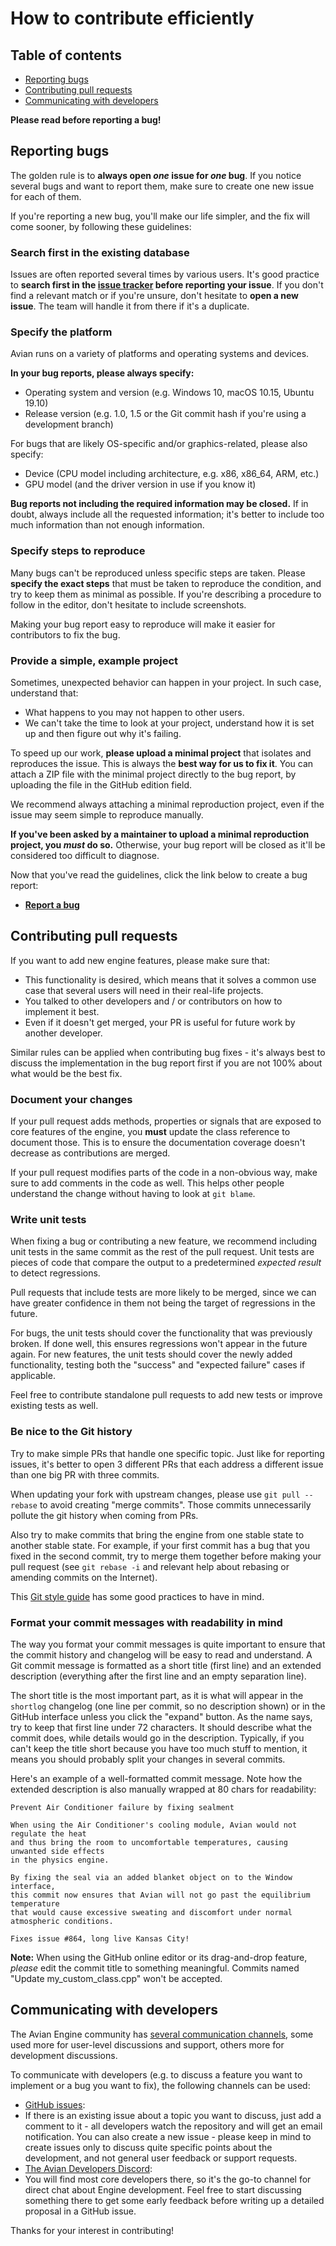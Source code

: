 # How to contribute efficiently

## Table of contents

- [Reporting bugs](#reporting-bugs)
- [Contributing pull requests](#contributing-pull-requests)
- [Communicating with developers](#communicating-with-developers)

**Please read before reporting a bug!**

## Reporting bugs

The golden rule is to **always open *one* issue for *one* bug**. 
If you notice several bugs and want to report them, make sure to create one new issue for each of them.

If you're reporting a new bug, you'll make our life simpler, and the fix will come sooner, by following these guidelines:

### Search first in the existing database

Issues are often reported several times by various users. 
It's good practice to **search first in the [issue tracker](https://github.com/whenbellstoll/AvianEngine/issues) before reporting your issue**. 
If you don't find a relevant match or if you're unsure, don't hesitate to **open a new issue**. 
The team will handle it from there if it's a duplicate.

### Specify the platform

Avian runs on a variety of platforms and operating systems and devices.

**In your bug reports, please always specify:**

* Operating system and version (e.g. Windows 10, macOS 10.15, Ubuntu 19.10)
* Release version (e.g. 1.0, 1.5 or the Git commit hash if you're using a development branch)

For bugs that are likely OS-specific and/or graphics-related, please also specify:

* Device (CPU model including architecture, e.g. x86, x86_64, ARM, etc.)
* GPU model (and the driver version in use if you know it)

**Bug reports not including the required information may be closed.** 
If in doubt, always include all the requested information; it's better to include too much information than not enough information.

### Specify steps to reproduce

Many bugs can't be reproduced unless specific steps are taken. 
Please **specify the exact steps** that must be taken to reproduce the condition, and try to keep them as minimal as possible. 
If you're describing a procedure to follow in the editor, don't hesitate to include screenshots.

Making your bug report easy to reproduce will make it easier for contributors to fix the bug.

### Provide a simple, example project

Sometimes, unexpected behavior can happen in your project. 
In such case, understand that:

* What happens to you may not happen to other users.
* We can't take the time to look at your project, understand how it is set up and then figure out why it's failing.

To speed up our work, **please upload a minimal project** that isolates and reproduces the issue. 
This is always the **best way for us to fix it**.
You can attach a ZIP file with the minimal project directly to the bug report, by uploading the file in the GitHub edition field.

We recommend always attaching a minimal reproduction project, even if the issue may seem simple to reproduce manually.

**If you've been asked by a maintainer to upload a minimal reproduction project, you *must* do so.** 
Otherwise, your bug report will be closed as it'll be considered too difficult to diagnose.

Now that you've read the guidelines, click the link below to create a bug report:

- **[Report a bug](https://github.com/whenbellstoll/AvianEngine/issues/new?assignees=&labels=&template=bug_report.md&title=)**

## Contributing pull requests

If you want to add new engine features, please make sure that:

* This functionality is desired, which means that it solves a common use case that several users will need in their real-life projects.
* You talked to other developers and / or contributors on how to implement it best.
* Even if it doesn't get merged, your PR is useful for future work by another developer.

Similar rules can be applied when contributing bug fixes - it's always best to discuss the implementation in the bug report first if you are not 100% about what would be the best fix.

### Document your changes

If your pull request adds methods, properties or signals that are exposed to core features of the engine, you **must** update the class reference to document those.
This is to ensure the documentation coverage doesn't decrease as contributions are merged.

If your pull request modifies parts of the code in a non-obvious way, make sure to add comments in the code as well. 
This helps other people understand the change without having to look at `git blame`.

### Write unit tests

When fixing a bug or contributing a new feature, we recommend including unit tests in the same commit as the rest of the pull request. 
Unit tests are pieces of code that compare the output to a predetermined *expected result* to detect regressions. 

Pull requests that include tests are more likely to be merged, since we can have greater confidence in them not being the target of regressions in the future.

For bugs, the unit tests should cover the functionality that was previously broken. 
If done well, this ensures regressions won't appear in the future again. 
For new features, the unit tests should cover the newly added functionality, testing both the "success" and "expected failure" cases if applicable.

Feel free to contribute standalone pull requests to add new tests or improve existing tests as well.

### Be nice to the Git history

Try to make simple PRs that handle one specific topic. 
Just like for reporting issues, it's better to open 3 different PRs that each address a different issue than one big PR with three commits.

When updating your fork with upstream changes, please use ``git pull --rebase`` to avoid creating "merge commits". 
Those commits unnecessarily pollute the git history when coming from PRs.

Also try to make commits that bring the engine from one stable state to another stable state. 
For example, if your first commit has a bug that you fixed in the second commit, try to merge them together before making your pull request (see ``git rebase -i`` and relevant help about rebasing or amending commits on the Internet).

This [Git style guide](https://github.com/agis-/git-style-guide) has some good practices to have in mind.

### Format your commit messages with readability in mind

The way you format your commit messages is quite important to ensure that the commit history and changelog will be easy to read and understand. 
A Git commit message is formatted as a short title (first line) and an extended description (everything after the first line and an empty separation line).

The short title is the most important part, as it is what will appear in the `shortlog` changelog (one line per commit, so no description shown) or in the GitHub interface unless you click the "expand" button. 
As the name says, try to keep that first line under 72 characters. 
It should describe what the commit does, while details would go in the description. 
Typically, if you can't keep the title short because you have too much stuff to mention, it means you should probably split your changes in several commits.

Here's an example of a well-formatted commit message.
Note how the extended description is also manually wrapped at 80 chars for readability:

```text
Prevent Air Conditioner failure by fixing sealment

When using the Air Conditioner's cooling module, Avian would not regulate the heat
and thus bring the room to uncomfortable temperatures, causing unwanted side effects 
in the physics engine.

By fixing the seal via an added blanket object on to the Window interface,
this commit now ensures that Avian will not go past the equilibrium temperature
that would cause excessive sweating and discomfort under normal atmospheric conditions.

Fixes issue #864, long live Kansas City!
```

**Note:** When using the GitHub online editor or its drag-and-drop feature, *please* edit the commit title to something meaningful. 
Commits named "Update my_custom_class.cpp" won't be accepted.

## Communicating with developers

The Avian Engine community has [several communication channels](https://www.duckduckgo.org), some used more for user-level discussions and support, others more for development discussions.

To communicate with developers (e.g. to discuss a feature you want to implement or a bug you want to fix), the following channels can be used:

* [GitHub issues](https://github.com/whenbellstoll/AvianEngine/issues): 
 * If there is an existing issue about a topic you want to discuss, just add a comment to it - all developers watch the repository and will get an email notification. 
    You can also create a new issue - please keep in mind to create issues only to discuss quite specific points about the development, and not general user feedback or support requests.
* [The Avian Developers Discord](): 
 * You will find most core developers there, so it's the go-to channel for direct chat about Engine development. 
    Feel free to start discussing something there to get some early feedback before writing up a detailed proposal in a GitHub issue.

Thanks for your interest in contributing!